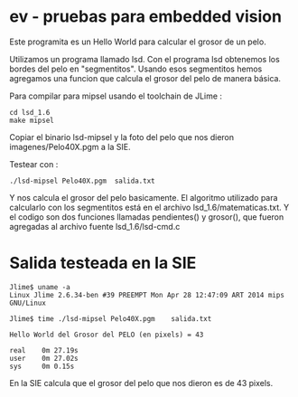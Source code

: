 ev - pruebas para embedded vision
=================================

Este programita es un Hello World para calcular el grosor de un pelo.

Utilizamos un programa llamado lsd. Con el programa lsd obtenemos los bordes del pelo en "segmentitos".
Usando esos segmentitos hemos agregamos una funcion que calcula el grosor del pelo de manera básica.

Para compilar para mipsel usando el toolchain de JLime :

```
cd lsd_1.6
make mipsel
```

Copiar el binario lsd-mipsel y la foto del pelo que nos dieron imagenes/Pelo40X.pgm a la SIE.

Testear con :

```
./lsd-mipsel Pelo40X.pgm  salida.txt
```

Y nos calcula el grosor del pelo basicamente.
El algoritmo utilizado para calcularlo con los segmentitos está en el archivo lsd_1.6/matematicas.txt. Y el codigo son dos funciones llamadas pendientes() y grosor(), que fueron agregadas al archivo fuente lsd_1.6/lsd-cmd.c 


Salida testeada en la SIE
=========================

```
Jlime$ uname -a
Linux Jlime 2.6.34-ben #39 PREEMPT Mon Apr 28 12:47:09 ART 2014 mips GNU/Linux

Jlime$ time ./lsd-mipsel Pelo40X.pgm    salida.txt

Hello World del Grosor del PELO (en pixels) = 43

real    0m 27.19s
user    0m 27.02s
sys     0m 0.15s
```


En la SIE calcula que el grosor del pelo que nos dieron es de 43 pixels.
